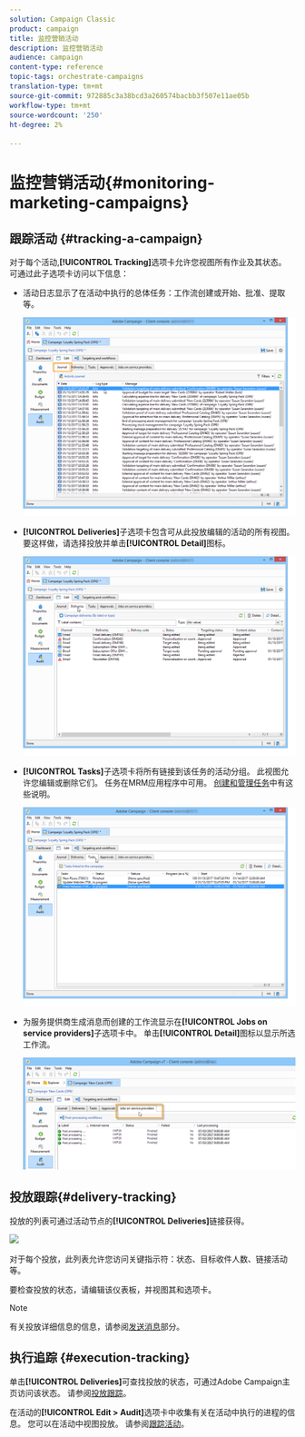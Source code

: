 ```yaml
---
solution: Campaign Classic
product: campaign
title: 监控营销活动
description: 监控营销活动
audience: campaign
content-type: reference
topic-tags: orchestrate-campaigns
translation-type: tm+mt
source-git-commit: 972885c3a38bcd3a260574bacbb3f507e11ae05b
workflow-type: tm+mt
source-wordcount: '250'
ht-degree: 2%

---
```



# 监控营销活动{#monitoring-marketing-campaigns}

## 跟踪活动 {#tracking-a-campaign}

对于每个活动,**[!UICONTROL Tracking]**&#x200B;选项卡允许您视图所有作业及其状态。 可通过此子选项卡访问以下信息：

* 活动日志显示了在活动中执行的总体任务：工作流创建或开始、批准、提取等。

   ![](assets/s_ncs_user_op_edit_exe_tab_a.png)

* **[!UICONTROL Deliveries]**&#x200B;子选项卡包含可从此投放编辑的活动的所有视图。 要这样做，请选择投放并单击&#x200B;**[!UICONTROL Detail]**&#x200B;图标。

   ![](assets/s_ncs_user_op_edit_exe_tab_b.png)

* **[!UICONTROL Tasks]**&#x200B;子选项卡将所有链接到该任务的活动分组。 此视图允许您编辑或删除它们。 任务在MRM应用程序中可用。 [创建和管理任务](../../campaign/using/creating-and-managing-tasks.md)中有这些说明。

   ![](assets/s_ncs_user_op_edit_exe_tab_e.png)

* 为服务提供商生成消息而创建的工作流显示在&#x200B;**[!UICONTROL Jobs on service providers]**&#x200B;子选项卡中。 单击&#x200B;**[!UICONTROL Detail]**&#x200B;图标以显示所选工作流。

   ![](assets/s_ncs_user_op_edit_exe_tab_d.png)

## 投放跟踪{#delivery-tracking}

投放的列表可通过活动节点的&#x200B;**[!UICONTROL Deliveries]**&#x200B;链接获得。

![](assets/s_ncs_user_op_del_state_from_homepage.png)

对于每个投放，此列表允许您访问关键指示符：状态、目标收件人数、链接活动等。

要检查投放的状态，请编辑该仪表板，并视图其和选项卡。

>[!NOTE]
>
>有关投放详细信息的信息，请参阅[发送消息](../../delivery/using/about-message-tracking.md)部分。

## 执行追踪 {#execution-tracking}

单击&#x200B;**[!UICONTROL Deliveries]**&#x200B;可查找投放的状态，可通过Adobe Campaign主页访问该状态。 请参阅[投放跟踪](#delivery-tracking)。

在活动的&#x200B;**[!UICONTROL Edit > Audit]**&#x200B;选项卡中收集有关在活动中执行的进程的信息。 您可以在活动中视图投放。 请参阅[跟踪活动](#tracking-a-campaign)。
